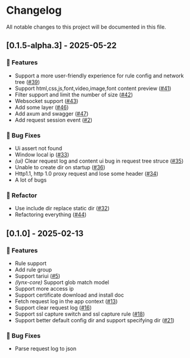# Changelog

All notable changes to this project will be documented in this file.

## [0.1.5-alpha.3] - 2025-05-22

### 🚀 Features

- Support a more user-friendly experience for rule config and network tree  ([#39](https://github.com/suxin2017/lynx/issues/39))
- Support html,css,js,font,video,image,font content preview ([#41](https://github.com/suxin2017/lynx/issues/41))
- Filter support and limit the number of size ([#42](https://github.com/suxin2017/lynx/issues/42))
- Websocket support ([#43](https://github.com/suxin2017/lynx/issues/43))
- Add some layer ([#46](https://github.com/suxin2017/lynx/issues/46))
- Add axum and swagger ([#47](https://github.com/suxin2017/lynx/issues/47))
- Add request session event ([#2](https://github.com/suxin2017/lynx/issues/2))

### 🐛 Bug Fixes

- Ui assert not found
- Window local ip ([#33](https://github.com/suxin2017/lynx/issues/33))
- *(ui)* Clear request log and content ui bug in request tree struce  ([#35](https://github.com/suxin2017/lynx/issues/35))
- Unable to create dir on startup  ([#36](https://github.com/suxin2017/lynx/issues/36))
- Http1.1, http 1.0 proxy request and lose some header ([#34](https://github.com/suxin2017/lynx/issues/34))
- A lot of bugs

### 🚜 Refactor

- Use include dir replace static dir ([#32](https://github.com/suxin2017/lynx/issues/32))
- Refactoring everything ([#44](https://github.com/suxin2017/lynx/issues/44))

## [0.1.0] - 2025-02-13

### 🚀 Features

- Rule support
- Add rule group
- Support tariui ([#5](https://github.com/suxin2017/lynx/issues/5))
- *(lynx-core)* Support glob match model 
- Support more access ip
- Support certificate download and install doc
- Fetch request log in the app context ([#13](https://github.com/suxin2017/lynx/issues/13))
- Support clear request log ([#16](https://github.com/suxin2017/lynx/issues/16))
- Support ssl capture switch and ssl capture rule ([#18](https://github.com/suxin2017/lynx/issues/18))
- Support better default config dir and support specifying dir ([#21](https://github.com/suxin2017/lynx/issues/21))

### 🐛 Bug Fixes

- Parse request log to json

<!-- generated by git-cliff -->

